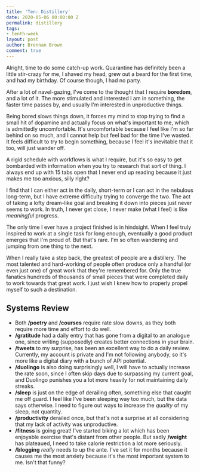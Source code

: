 ```yaml
---
title: 'Ten: Distillery'
date: 2020-05-06 00:00:00 Z
permalink: distillery
tags:
- tenth-week
layout: post
author: Brennan Brown
comment: true
---
```


Alright, time to do some catch-up work. Quarantine has definitely been a little stir-crazy for me, I shaved my head, grew out a beard for the first time, and had my birthday. Of course though, I had no party.

After a lot of navel-gazing, I've come to the thought that I require **boredom**, and a lot of it. The more stimulated and interested I am in something, the faster time passes by, and usually I'm interested in unproductive things. 

Being bored slows things down, it forces my mind to stop trying to find a small hit of dopamine and actually focus on what's important to me, which is admittedly uncomfortable. It's uncomfortable because I feel like I'm so far behind on so much, and I cannot help but feel bad for the time I've wasted. It feels difficult to try to begin something, because I feel it's inevitable that it too, will just wander off. 

A rigid schedule with workflows is what I require, but it's so easy to get bombarded with information when you try to research that sort of thing. I always end up with 15 tabs open that I never end up reading because it just makes me too anxious, silly right?

I find that I can either act in the daily, short-term or I can act in the nebulous long-term, but I have extreme difficulty trying to converge the two. The act of taking a lofty dream-like goal and breaking it down into pieces just never seems to work. In truth, I never get close, I never make (what I feel) is like *meaningful* progress.

The only time I ever have a project finished is in hindsight. When I feel truly inspired to work at a single task for long enough, eventually a good product emerges that I'm proud of. But that's rare. I'm so often wandering and jumping from one thing to the next. 

When I really take a step back, the greatest of people are a distillery. The most talented and hard-working of people often produce only a handful (or even just one) of great work that they're remembered for. Only the true fanatics hundreds of thousands of small pieces that were completed daily to work towards that great work. I just wish I knew how to properly propel myself to such a destination. 

## Systems Review

* Both **/poetry** and **/courses** require rate slow downs, as they both require more time and effort to do well. 
* **/gratitude** had a daily entry that has gone from a digital to an analogue one, since writing (supposedly) creates better connections in your brain.
* **/tweets** to my surprise, has been an excellent way to do a daily review. Currently, my account is private and I'm not following anybody, so it's more like a digital diary with a bunch of API potential.
* **/duolingo** is also doing surprisingly well, I will have to actually increase the rate soon, since I often skip days due to surpassing my current goal, and Duolingo punishes you a lot more heavily for not maintaining daily streaks.
* **/sleep** is just on the edge of derailing often, something else that caught me off guard. I feel like I've been sleeping way too much, but the data says otherwise. I need to figure out ways to increase the *quality* of my sleep, not quantity.
* **/productivity** derailed once, but that's not a surprise at all considering that my lack of activity was unproductive.
* **/fitness** is going great! I've started biking a lot which has been enjoyable exercise that's distant from other people. But sadly **/weight** has plateaued, I need to take calorie restriction a lot more seriously. 
* **/blogging** *really* needs to up the ante. I've set it for months because it causes me the most anxiety because it's the most important system to me. Isn't that funny? 